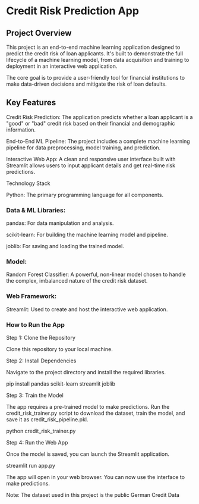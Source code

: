 # Credit Risk Prediction App

## Project Overview

This project is an end-to-end machine learning application designed to predict the credit risk of loan applicants. It's built to demonstrate the full lifecycle of a machine learning model, from data acquisition and training to deployment in an interactive web application.

The core goal is to provide a user-friendly tool for financial institutions to make data-driven decisions and mitigate the risk of loan defaults.

## Key Features

Credit Risk Prediction: The application predicts whether a loan applicant is a "good" or "bad" credit risk based on their financial and demographic information.

End-to-End ML Pipeline: The project includes a complete machine learning pipeline for data preprocessing, model training, and prediction.

Interactive Web App: A clean and responsive user interface built with Streamlit allows users to input applicant details and get real-time risk predictions.

Technology Stack

Python: The primary programming language for all components.

### Data & ML Libraries:

pandas: For data manipulation and analysis.

scikit-learn: For building the machine learning model and pipeline.

joblib: For saving and loading the trained model.

### Model:

Random Forest Classifier: A powerful, non-linear model chosen to handle the complex, imbalanced nature of the credit risk dataset.

### Web Framework:

Streamlit: Used to create and host the interactive web application.

### How to Run the App

Step 1: Clone the Repository

Clone this repository to your local machine.

Step 2: Install Dependencies

Navigate to the project directory and install the required libraries.

pip install pandas scikit-learn streamlit joblib


Step 3: Train the Model

The app requires a pre-trained model to make predictions. Run the credit_risk_trainer.py script to download the dataset, train the model, and save it as credit_risk_pipeline.pkl.

python credit_risk_trainer.py


Step 4: Run the Web App

Once the model is saved, you can launch the Streamlit application.

streamlit run app.py


The app will open in your web browser. You can now use the interface to make predictions.

Note: The dataset used in this project is the public German Credit Data
